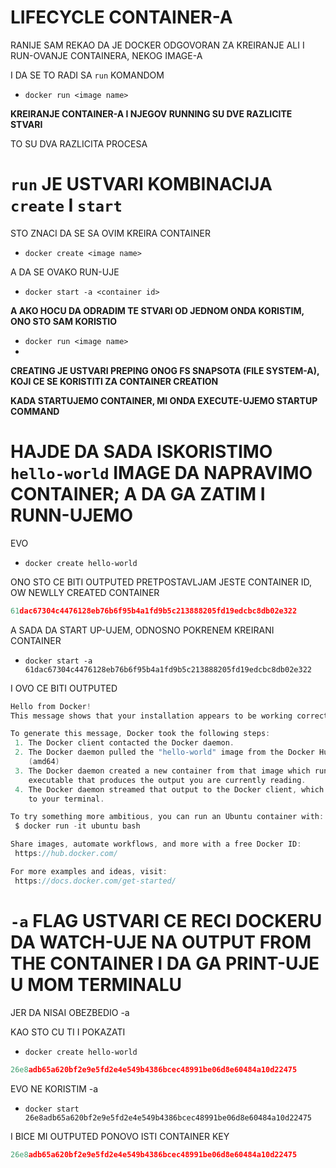 # LIFECYCLE CONTAINER-A

RANIJE SAM REKAO DA JE DOCKER ODGOVORAN ZA KREIRANJE ALI I RUN-OVANJE CONTAINERA, NEKOG IMAGE-A

I DA SE TO RADI SA `run` KOMANDOM

- `docker run <image name>`

**KREIRANJE CONTAINER-A I NJEGOV RUNNING SU DVE RAZLICITE STVARI**

TO SU DVA RAZLICITA PROCESA

# `run` JE USTVARI KOMBINACIJA `create` I `start`

STO ZNACI DA SE SA OVIM KREIRA CONTAINER

- `docker create <image name>`

A DA SE OVAKO RUN-UJE

- `docker start -a <container id>`

**A AKO HOCU DA ODRADIM TE STVARI OD JEDNOM ONDA KORISTIM, ONO STO SAM KORISTIO**

- `docker run <image name>`
- 
**CREATING JE USTVARI PREPING ONOG FS SNAPSOTA (FILE SYSTEM-A), KOJI CE SE KORISTITI ZA CONTAINER CREATION**

**KADA STARTUJEMO CONTAINER, MI ONDA EXECUTE-UJEMO STARTUP COMMAND**

# HAJDE DA SADA ISKORISTIMO `hello-world` IMAGE DA NAPRAVIMO CONTAINER; A DA GA ZATIM I RUNN-UJEMO

EVO

- `docker create hello-world`

ONO STO CE BITI OUTPUTED PRETPOSTAVLJAM JESTE CONTAINER ID, OW NEWLLY CREATED CONTAINER

```c
61dac67304c4476128eb76b6f95b4a1fd9b5c213888205fd19edcbc8db02e322

```

A SADA DA START UP-UJEM, ODNOSNO POKRENEM KREIRANI CONTAINER

- `docker start -a 61dac67304c4476128eb76b6f95b4a1fd9b5c213888205fd19edcbc8db02e322`

I OVO CE BITI OUTPUTED

```c
Hello from Docker!
This message shows that your installation appears to be working correctly.

To generate this message, Docker took the following steps:
 1. The Docker client contacted the Docker daemon.
 2. The Docker daemon pulled the "hello-world" image from the Docker Hub.
    (amd64)
 3. The Docker daemon created a new container from that image which runs the
    executable that produces the output you are currently reading.
 4. The Docker daemon streamed that output to the Docker client, which sent it
    to your terminal.

To try something more ambitious, you can run an Ubuntu container with:
 $ docker run -it ubuntu bash

Share images, automate workflows, and more with a free Docker ID:
 https://hub.docker.com/

For more examples and ideas, visit:
 https://docs.docker.com/get-started/

```

# `-a` FLAG USTVARI CE RECI DOCKERU DA WATCH-UJE NA OUTPUT FROM THE CONTAINER I DA GA PRINT-UJE U MOM TERMINALU

JER DA NISAI OBEZBEDIO -a

KAO STO CU TI I POKAZATI 

- `docker create hello-world`

```C
26e8adb65a620bf2e9e5fd2e4e549b4386bcec48991be06d8e60484a10d22475

```

EVO NE KORISTIM -a

- `docker start 26e8adb65a620bf2e9e5fd2e4e549b4386bcec48991be06d8e60484a10d22475`

I BICE MI OUTPUTED PONOVO ISTI CONTAINER KEY

```c
26e8adb65a620bf2e9e5fd2e4e549b4386bcec48991be06d8e60484a10d22475
```
